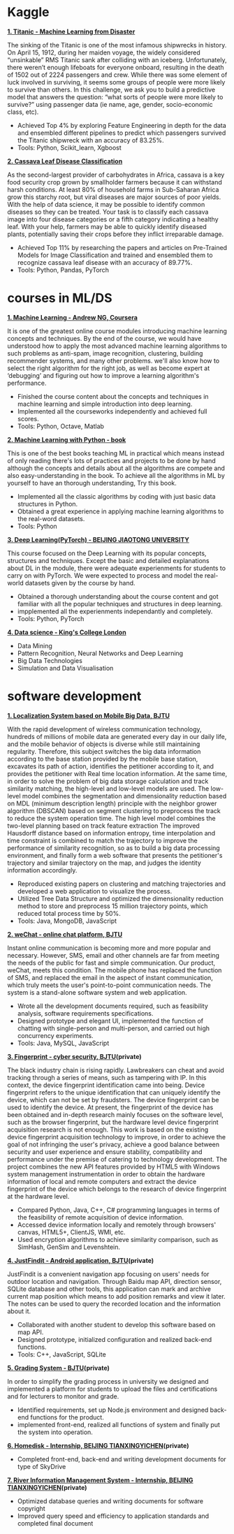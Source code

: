 # Kaggle
**[1. Titanic - Machine Learning from Disaster](https://www.kaggle.com/kylecloud/titanic-top4percent)**

The sinking of the Titanic is one of the most infamous shipwrecks in history. On April 15, 1912, during her maiden voyage, the widely considered “unsinkable” RMS Titanic sank after colliding with an iceberg. Unfortunately, there weren’t enough lifeboats for everyone onboard, resulting in the death of 1502 out of 2224 passengers and crew. While there was some element of luck involved in surviving, it seems some groups of people were more likely to survive than others. In this challenge, we ask you to build a predictive model that answers the question: “what sorts of people were more likely to survive?” using passenger data (ie name, age, gender, socio-economic class, etc).

- Achieved Top 4% by exploring Feature Engineering in depth for the data and ensembled different pipelines to predict which passengers survived the Titanic shipwreck with an accuracy of 83.25%.
- Tools: Python, Scikit_learn, Xgboost

**[2. Cassava Leaf Disease Classification](https://www.kaggle.com/kylecloud/cassava-leaf-disease-top11percent)**

As the second-largest provider of carbohydrates in Africa, cassava is a key food security crop grown by smallholder farmers because it can withstand harsh conditions. At least 80% of household farms in Sub-Saharan Africa grow this starchy root, but viral diseases are major sources of poor yields. With the help of data science, it may be possible to identify common diseases so they can be treated. Your task is to classify each cassava image into four disease categories or a fifth category indicating a healthy leaf. With your help, farmers may be able to quickly identify diseased plants, potentially saving their crops before they inflict irreparable damage.

- Achieved Top 11% by researching the papers and articles on Pre-Trained Models for Image Classification and trained and ensembled them to recognize cassava leaf disease with an accuracy of 89.77%.
- Tools: Python, Pandas, PyTorch
        
# courses in ML/DS
**[1. Machine Learning - Andrew NG, Coursera](https://github.com/kyle-cloud/ML_coursera)**

It is one of the greatest online course modules introducing machine learning concepts and techniques. By the end of the course, we would have understood how to apply the most advanced machine learning algorithms to such problems as anti-spam, image recognition, clustering, building recommender systems, and many other problems. we'll also know how to select the right algorithm for the right job, as well as become expert at ‘debugging’ and figuring out how to improve a learning algorithm's performance.

- Finished the course content about the concepts and techniques in machine learning and simple introduction into deep learning.
- Implemented all the courseworks independently and achieved full scores.
- Tools: Python, Octave, Matlab

**[2. Machine Learning with Python - book](https://github.com/kyle-cloud/Machine-Learning-Python-)**

This is one of the best books teaching ML in practical which means instead of only reading there's lots of practices and projects to be done by hand although the concepts and details about all the algorithms are compete and also easy-understanding in the book. To achieve all the algorithms in ML by yourself to have an thorough understanding, Try this book.

- Implemented all the classic algorithms by coding with just basic data structures in Python.
- Obtained a great experience in applying machine learning algorithms to the real-word datasets.
- Tools: Python

**[3. Deep Learning(PyTorch) - BEIJING JIAOTONG UNIVERSITY](https://github.com/kyle-cloud/Deep-learning)**

This course focused on the Deep Learning with its popular concepts, structures and techniques. Except the basic and detailed explanations about DL in the module, there were adequate experienments for students to carry on with PyTorch. We were expected to process and model the real-world datasets given by the course by hand.

- Obtained a thorough understanding about the course content and got familiar with all the popular techniques and structures in deep learning.
- impplemented all the experienments independantly and completely.
- Tools: Python, PyTorch

**[4. Data science - King's College London](https://github.com/kyle-cloud/KCL_DS_projects)**
- Data Mining
- Pattern Recognition, Neural Networks and Deep Learning
- Big Data Technologies
- Simulation and Data Visualisation


# software development

**[1. Localization System based on Mobile Big Data, BJTU](https://github.com/kyle-cloud/findYOU)**

With the rapid development of wireless communication technology, hundreds of millions of mobile data are generated every day in our daily life, and the mobile behavior of objects is diverse while still maintaining regularity. Therefore, this subject switches the big data information according to the base station provided by the mobile base station, excavates its path of action, identifies the petitioner according to it, and provides the petitioner with Real time location information. At the same time, in order to solve the problem of big data storage calculation and track similarity matching, the high-level and low-level models are used. The low-level model combines the segmentation and dimensionality reduction based on MDL (minimum description length) principle with the neighbor grower algorithm (DBSCAN) based on segment clustering to preprocess the track to reduce the system operation time. The high level model combines the two-level planning based on track feature extraction The improved Hausdorff distance based on information entropy, time interpolation and time constraint is combined to match the trajectory to improve the performance of similarity recognition, so as to build a big data processing environment, and finally form a web software that presents the petitioner's trajectory and similar trajectory on the map, and judges the identity information accordingly.

- Reproduced existing papers on clustering and matching trajectories and developed a web application to visualize the process.
- Utilized Tree Data Structure and optimized the dimensionality reduction method to store and preprocess 15 million trajectory points, which reduced total process time by 50%.
- Tools: Java, MongoDB, JavaScript

**[2. weChat - online chat platform, BJTU](https://github.com/kyle-cloud/weChat---)**

Instant online communication is becoming more and more popular and necessary. However, SMS, email and other channels are far from meeting the needs of the public for fast and simple communication. Our product, weChat, meets this condition. The mobile phone has replaced the function of SMS, and replaced the email in the aspect of instant communication, which truly meets the user's point-to-point communication needs. The system is a stand-alone software system and web application.

- Wrote all the development documents required, such as feasibility analysis, software requirements specifications.
- Designed prototype and elegant UI,  implemented the function of chatting with single-person and multi-person, and carried out high concurrency experiments.
- Tools: Java, MySQL, JavaScript

**[3. Fingerprint - cyber security, BJTU](https://github.com/kyle-cloud/fingerprint)(private)**

The black industry chain is rising rapidly. Lawbreakers can cheat and avoid tracking through a series of means, such as tampering with IP. In this context, the device fingerprint identification came into being. Device fingerprint refers to the unique identification that can uniquely identify the device, which can not be set by fraudsters. The device fingerprint can be used to identify the device. At present, the fingerprint of the device has been obtained and in-depth research mainly focuses on the software level, such as the browser fingerprint, but the hardware level device fingerprint acquisition research is not enough. This work is based on the existing device fingerprint acquisition technology to improve, in order to achieve the goal of not infringing the user's privacy, achieve a good balance between security and user experience and ensure stability, compatibility and performance under the premise of catering to technology development. The project combines the new API features provided by HTML5 with Windows system management instrumentation in order to obtain the hardware information of local and remote computers and extract the device fingerprint of the device which belongs to the research of device fingerprint at the hardware level.

- Compared Python, Java, C++, C# programming languages in terms of the feasibility of remote acquisition of device information.
- Accessed device information locally and remotely through browsers' canvas, HTML5+, ClientJS, WMI, etc.
- Used encryption algorithms to achieve similarity comparison, such as SimHash, GenSim and Levenshtein.


**[4. JustFindit - Android application, BJTU](https://github.com/kyle-cloud/JustFindit)(private)**

JustFindit is a convenient navigation app focusing on users' needs for outdoor location and navigation. Through Baidu map API, direction sensor, SQLite database and other tools, this application can mark and archive current map position which means to add position remarks and view it later. The notes can be used to query the recorded location and the information about it.

- Collaborated with another student to develop this software based on map API.
- Designed prototype, initialized configuration and realized back-end functions.
- Tools: C++, JavaScript, SQLite

**[5. Grading System - BJTU](https://github.com/kyle-cloud/student_quality)(private)**

In order to simplify the grading process in university we designed and implemented a platform for students to upload the files and certifications and for lecturers to monitor and grade.

- Identified requirements, set up Node.js environment and designed back-end functions for the product.
- implemented front-end, realized all functions of system and finally put the system into operation.

**[6. Homedisk - Internship, BEIJING TIANXINGYICHEN](https://github.com/kyle-cloud/homedisk)(private)**

- Completed front-end, back-end and writing development documents for type of SkyDrive

**[7. River Information Management System - Internship, BEIJING TIANXINGYICHEN]()(private)**

- Optimized database queries and writing documents for software copyright
- Improved query speed and efficiency to application standards and completed final document
